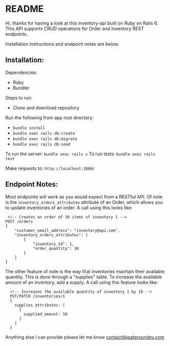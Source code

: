 # README

Hi, thanks for having a look at this inventory-api built on Ruby on Rails 6.
This API supports CRUD operations for Order and Inventory REST endpoints.

Installation instructions and endpoint notes are below.

## Installation:

Dependencies:

- Ruby
- Bundler

Steps to run:

- Clone and download repository

Run the following from app root directory:

- `bundle install`
- `bundle exec rails db:create`
- `bundle exec rails db:migrate`
- `bundle exec rails db:seed`

To run the server: `bundle exec rails s`
To run tests: `bundle exec rails test`

Make requests to: `http://localhost:3000/`

## Endpoint Notes:

Most endpoints will work as you would expect from a RESTful API. Of note is the `inventory_orders_attributes` attribute of an Order, which allows you to update inventories of an order. A call using this looks like:

```
 <!-- Creates an order of 10 items of inventory 1 -->
POST /orders
{
	"customer_email_address": "inventory@api.com",
	"inventory_orders_attributes": [
		{
			"inventory_id": 1,
			"order_quantity": 10
		}
	]
}
```

The other feature of note is the way that inventories maintain their available quantity. This is done through a "supplies" table. To increase the available amount of an inventory, add a supply. A call using this feature looks like:

```
  <!-- Increases the available quantity of inventory 1 by 10 -->
  PUT/PATCH /inventories/1
  {
    supplies_attributes: [
      {
        supplied_amount: 10
      }
    ]
  }
```

Anything else I can provide please let me know
contact@jpatersondev.com
